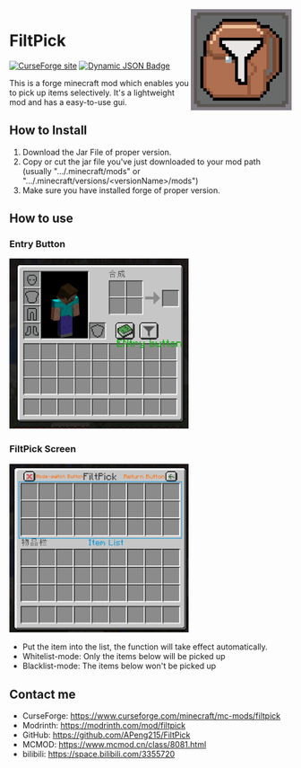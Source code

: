 <img src="src/main/resources/icon.png" align="right" width="180px"/>

# FiltPick

[![CurseForge site](http://cf.way2muchnoise.eu/full_filtpick_downloads.svg)](https://www.curseforge.com/minecraft/mc-mods/filtpick)
[![Dynamic JSON Badge](https://img.shields.io/badge/dynamic/json?url=https://api.modrinth.com/v2/project/filtpick&query=$.downloads&suffix=%20downloads&logo=Modrinth&label)](https://modrinth.com/mod/filtpick)


This is a forge minecraft mod which enables you to 
pick up items selectively. It's a lightweight mod and has a easy-to-use gui.

## How to Install

1. Download the Jar File of proper version.
2. Copy or cut the jar file you've just downloaded to your mod path (usually ".../.minecraft/mods" or ".../.minecraft/versions/\<versionName>/mods")
3. Make sure you have installed forge of proper version.

## How to use

### Entry Button

<img src="README_resources/inventory_screen_guide.png" width="320" >

### FiltPick Screen

<img src="README_resources/mod_screen_guide.png" width="320" >

- Put the item into the list, the function will take effect automatically.
- Whitelist-mode: Only the items below will be picked up
- Blacklist-mode: The items below won't be picked up

## Contact me 

- CurseForge: https://www.curseforge.com/minecraft/mc-mods/filtpick  
- Modrinth: https://modrinth.com/mod/filtpick
- GitHub: https://github.com/APeng215/FiltPick  
- MCMOD: https://www.mcmod.cn/class/8081.html  
- bilibili: https://space.bilibili.com/3355720

